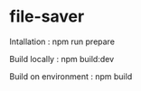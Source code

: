 # file-saver
Intallation : 
npm run prepare

Build locally : 
npm build:dev


Build on environment : 
npm build
